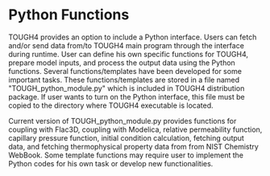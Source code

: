 # Python Functions

TOUGH4 provides an option to include a Python interface. Users can fetch and/or send data from/to TOUGH4 main program through the interface during runtime.  User can define his own specific functions for TOUGH4, prepare model inputs, and process the output data using the Python functions.  Several functions/templates have been developed for some important tasks. These functions/templates are stored in a file named "TOUGH\_python\_module.py" which is included in TOUGH4 distribution package. If user wants to turn on the Python interface, this file must be copied to the directory where TOUGH4 executable is located.&#x20;

Current version of TOUGH\_python\_module.py provides functions for  coupling with Flac3D, coupling with Modelica, relative permeability function, capillary pressure function, initial condition calculation, fetching output data,  and fetching thermophysical property data from from NIST Chemistry WebBook. Some template functions may require user to implement the Python codes for his own task or develop new functionalities. &#x20;
